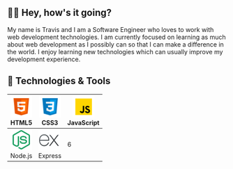 ## 👋🏽 Hey, how's it going?
My name is Travis and I am a Software Engineer who loves to work with web development technologies.  I am currently focused on learning as much about web development as I possibly can so that I can make a difference in the world.  I enjoy learning new technologies which can usually improve my development experience.

## 🧰 Technologies & Tools
| <img src="./icons/html5-icon.png" width="50" height="50"><br>HTML5 | <img src="./icons/css3-icon.png" width="50" height="50"><br>CSS3 | <img src="./icons/javascript-icon.png" width="50" height="50"><br>JavaScript |
|---|---|---|
| <img src="./icons/node-js-icon.svg" width="50" height="50"><br>Node.js | <img src="./icons/express-js-icon.svg" width="50" height="50"><br>Express | 6 |
<!--
**travis-mcginley/travis-mcginley** is a ✨ _special_ ✨ repository because its `README.md` (this file) appears on your GitHub profile.

Here are some ideas to get you started:

- 🔭 I’m currently working on ...
- 🌱 I’m currently learning ...
- 👯 I’m looking to collaborate on ...
- 🤔 I’m looking for help with ...
- 💬 Ask me about ...
- 📫 How to reach me: ...
- 😄 Pronouns: ...
- ⚡ Fun fact: ...
-->
